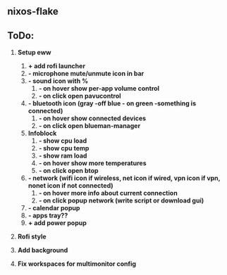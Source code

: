 ## nixos-flake

## ToDo:

1. **Setup eww**
    1. **+ add rofi launcher**
    2. **- microphone mute/unmute icon in bar**
    3. **- sound icon with %**
        1. **- on hover show per-app volume control**
        2. **- on click open pavucontrol**
    4. **- bluetooth icon (gray -off blue - on green -something is connected)**
        1. **- on hover show connected devices**
        2. **- on click open blueman-manager**
    5. **Infoblock**
        1. **- show cpu load**
        2. **- show cpu temp**
        3. **- show ram load**
        4. **- on hover show more temperatures**
        5. **- on click open btop**
    6. **- network (wifi icon if wireless, net icon if wired, vpn icon if vpn, nonet icon if not connected)**
        1. **- on hover more info about current connection**
        2. **- on click popup network (write script or download gui)**
    7. **- calendar popup**
    8. **- apps tray??**
    9. **+ add power popup**

2. **Rofi style**

3. **Add background**

4. **Fix workspaces for multimonitor config**
